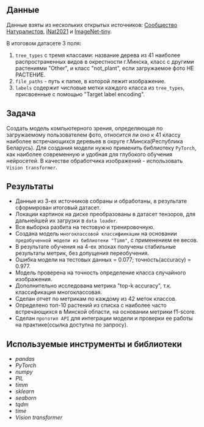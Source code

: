 ## Данные

Данные взяты из нескольких открытых источников: [Сообщество Натуралистов](https://www.inaturalist.org/), [iNat2021](https://paperswithcode.com/dataset/inat2021) и [ImageNet-tiny](https://paperswithcode.com/dataset/tiny-imagenet). 

В итоговом датасете 3 поля:
1) `tree_types` с тремя классами: название дерева из 41 наиболее распространенных видов в окрестности г.Минска, класс с другими растениями "Other",  и класс "not_plant", если загружаемое фото НЕ РАСТЕНИЕ.
2) `file_paths` - путь к папке, в которой лежит изображение.
3) `labels` содержит числовые метки каждого класса из `tree_types`, присвоенные с помощью "Target label encoding".

## Задача
Создать модель компьютерного зрения, определяющая по загружаемому пользователем фото, относится ли оно к 41 классу наиболее встречающихся деревьев в округе г.Минска(Республика Беларусь). 
Для создания модели нужно применить библиотеку `PyTorch`, как наиболее современную и удобная для глубокого обучения нейросетей. 
В качестве обработчика изображений - использовать `Vision transformer`.

## Результаты
- Данные из 3-ех источников собраны и обработаны, в результате сформирован итоговый датасет.
- Локации картинок на диске преобразованы в датасет тензоров, для дальнейшей их загрузки в `data loader`.
- Вся выборка разбита на тестовую и тренировочную.
- Создана модель `многоклассовой классифиикации` на основании `предобученной модели из библиотеки "Timm"`, с применением ее весов.
- В результате обучения на 4-ех эпохах получены стабильные результаты метрик, без допущения переобучения.
- Ошибка модели на тестовых данных = 0.077; точность(accuracy) = 0.977.
- Модель проверена на точность определение класса случайного изображения.
- Дополнительно исследована метрика "top-k accuracy", т.к. классификация многоклассовая.
- Сделан отчет по метрикам по каждому из 42 меток классов.
- Определено топ-10 растений из списка с наиболее часто встречающихся в Минской области, на основании метрики f1-score. 
- Сделан `прототип API` для интеграции модели и проверки ее работы на практике(ссылка доступна по запросу).

## Используемые инструменты и библиотеки
- *pandas*
- *PyTorch*
- *numpy*
- *PIL*
- *timm*
- *sklearn*
- *seaborn*
- *tqdm*
- *time*
- *Vision transformer*

